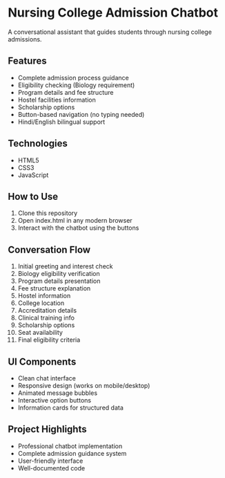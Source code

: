 # Nursing College Admission Chatbot

A conversational assistant that guides students through nursing college admissions.

## Features

- Complete admission process guidance
- Eligibility checking (Biology requirement)
- Program details and fee structure
- Hostel facilities information
- Scholarship options
- Button-based navigation (no typing needed)
- Hindi/English bilingual support

## Technologies

- HTML5
- CSS3
- JavaScript

## How to Use

1. Clone this repository
2. Open index.html in any modern browser
3. Interact with the chatbot using the buttons

## Conversation Flow

1. Initial greeting and interest check
2. Biology eligibility verification
3. Program details presentation
4. Fee structure explanation
5. Hostel information
6. College location
7. Accreditation details
8. Clinical training info
9. Scholarship options
10. Seat availability
11. Final eligibility criteria

## UI Components

- Clean chat interface
- Responsive design (works on mobile/desktop)
- Animated message bubbles
- Interactive option buttons
- Information cards for structured data

## Project Highlights

- Professional chatbot implementation
- Complete admission guidance system
- User-friendly interface
- Well-documented code
